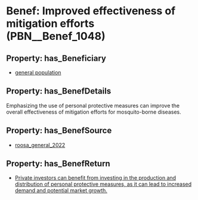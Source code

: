 # Benef: __Improved effectiveness of mitigation efforts__ (PBN__Benef_1048)

## Property: has_Beneficiary

* [general population](../Stakeholder/PBN__Stakeholder_9)

## Property: has_BenefDetails

Emphasizing the use of personal protective measures can improve the overall effectiveness of mitigation efforts for mosquito-borne diseases.

## Property: has_BenefSource

* [roosa_general_2022](../Article/PBN__Article_217)

## Property: has_BenefReturn

* [Private investors can benefit from investing in the production and distribution of personal protective measures, as it can lead to increased demand and potential market growth.](../BenefReturn/PBN__BenefReturn_1169)

